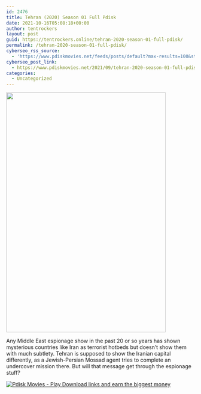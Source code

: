 ```yaml
---
id: 2476
title: Tehran (2020) Season 01 Full Pdisk
date: 2021-10-16T05:08:18+00:00
author: tentrockers
layout: post
guid: https://tentrockers.online/tehran-2020-season-01-full-pdisk/
permalink: /tehran-2020-season-01-full-pdisk/
cyberseo_rss_source:
  - 'https://www.pdiskmovies.net/feeds/posts/default?max-results=100&start-index=301'
cyberseo_post_link:
  - https://www.pdiskmovies.net/2021/09/tehran-2020-season-01-full-pdisk.html
categories:
  - Uncategorized
---
```

<div class="separator">
  <a href="https://1.bp.blogspot.com/-JfQbDkm8cp0/YU3EGTl0HgI/AAAAAAAAbV8/iZ8c_2Mi1jsEsJW0orTPhGPHIHrZn8dXACLcBGAsYHQ/s1500/Tehran%2B%2B%25282020%2529%2BSeason%2B01%2BFull%2BPdisk%2B.jpg"><img loading="lazy" border="0" data-original-height="1500" data-original-width="1000" height="640" src="https://1.bp.blogspot.com/-JfQbDkm8cp0/YU3EGTl0HgI/AAAAAAAAbV8/iZ8c_2Mi1jsEsJW0orTPhGPHIHrZn8dXACLcBGAsYHQ/w426-h640/Tehran%2B%2B%25282020%2529%2BSeason%2B01%2BFull%2BPdisk%2B.jpg" width="426" /></a>
</div>

<span>Any Middle East espionage show in the past 20 or so years has shown mysterious countries like Iran as terrorist hotbeds but doesn’t show them with much subtlety. Tehran is supposed to show the Iranian capital differently, as a Jewish-Persian Mossad agent tries to complete an undercover mission there. But will that message get through the espionage stuff?</span>

[![](https://1.bp.blogspot.com/-a93bp85aB6g/YUXjACCiX3I/AAAAAAAAbQE/GHmPI7h0af0tqn6tYzd0cdrDv9Hu9LUSACLcBGAsYHQ/s16000/Play_it_New-removebg-preview.png "Pdisk Movies - Play Download links and earn the biggest money")](https://www.pdiskmovies.net/p/tehran-2020-season-01-full-pdisk.html)